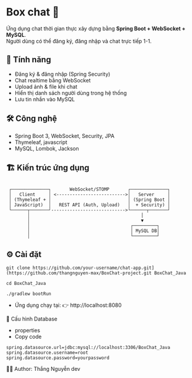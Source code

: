 # Box chat 💬

Ứng dụng chat thời gian thực xây dựng bằng **Spring Boot + WebSocket + MySQL**.  
Người dùng có thể đăng ký, đăng nhập và chat trực tiếp 1-1.

## 🚀 Tính năng
- Đăng ký & đăng nhập (Spring Security)
- Chat realtime bằng WebSocket
- Upload ảnh & file khi chat
- Hiển thị danh sách người dùng trong hệ thống
- Lưu tin nhắn vào MySQL

## 🛠️ Công nghệ
- Spring Boot 3, WebSocket, Security, JPA
- Thymeleaf, javascript
- MySQL, Lombok, Jackson

## 🏗️ Kiến trúc ứng dụng
```

 ┌──────────────┐       WebSocket/STOMP       ┌──────────────┐
 │   Client     │ <-------------------------->│   Server     │
 │ (Thymeleaf + │                             │ (Spring Boot │
 │ JavaScript)  │   REST API (Auth, Upload)   │  + Security) │
 └──────┬───────┘---------------------------->└──────┬───────┘
        │                                          │
        │                                          ▼
        │                                      ┌─────────┐
        │                                      │ MySQL DB│
        │                                      └─────────┘

```
## ⚙️ Cài đặt
```
git clone https://github.com/your-username/chat-app.git](https://github.com/thangnguyen-max/BoxChat-project.git BoxChat_Java
```
```
cd BoxChat_Java
```
```
./gradlew bootRun
```
- Ứng dụng chạy tại:
👉 http://localhost:8080

📂 Cấu hình Database
- properties
- Copy code
```
spring.datasource.url=jdbc:mysql://localhost:3306/BoxChat_Java
spring.datasource.username=root
spring.datasource.password=yourpassword
```
👨‍💻 Author: 
Thắng Nguyễn dev



